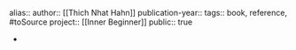 alias::
author:: [[Thich Nhat Hahn]] 
publication-year::
tags:: book, reference, #toSource 
project:: [[Inner Beginner]] 
public:: true

-